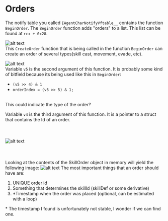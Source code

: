 # Orders
The notify table you called ```IAgentCharNotifyVftable__``` contains the function ```BeginOrder```.
The ```BeginOrder``` function adds "orders" to a list. This list can be found at ```rcx + 0x28```.

![alt text](https://i.ibb.co/0J7k0xD/Create-Order.png)
<br/>
This ```CreateOrder``` function that is being called in the function ```BeginOrder``` can create an order of several types(skill cast, movement, evade, etc).

![alt text](https://i.ibb.co/c6dH2jJ/Construct-Order.png)
<br/>
Variable ```v5``` is the second argument of this function. It is probably some kind of bitfield because its being used like this in ```BeginOrder```:
* ```(v5 >> 4) & 1```
* ```orderIndex = (v5 >> 5) & 1;```
<br/>
This could indicate the type of the order?

Variable ```v4``` is the third argument of this function. It is a pointer to a struct that contains the Id of an order.
<br/>
<br/>
<br/>
<br/>
![alt text](https://i.ibb.co/r4g2k3S/Skill-Order-Construct.png)
<br/>
<br/>
<br/>
<br/>
Looking at the contents of the SkillOrder object in memory will yield the following image:
![alt text](https://i.ibb.co/gzZnQqk/Skill-Order.png)
The most important things that an order should have are:
1. UNIQUE order id
2. Something that determines the skillId (skillDef or some derivative)
3. *Timestamp when the order was placed (optional, can be estimated with a loop)

&ast; The timestamp I found is unfortunately not stable, I wonder if we can find one.
